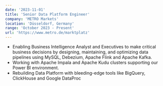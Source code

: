 ```yaml
---
date: '2023-11-01'
title: 'Senior Data Platform Engineer'
company: 'METRO Markets'
location: 'Düsseldorf, Germany'
range: 'October 2023 - Present'
url: 'https://www.metro.de/marktplatz'
---
```


- Enabling Business Intelligence Analyst and Executives to make critical business decisions by designing, maintaining, and optimizing data pipelines using MySQL, Debezium, Apache Flink and Apache Kafka.
- Working with Apache Impala and Apache Kudu clusters supporting our Power BI environment.
- Rebuilding Data Platform with bleeding-edge tools like BigQuery, ClickHouse and Google DataProc
